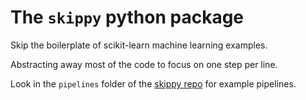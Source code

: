 # The `skippy` python package

Skip the boilerplate of scikit-learn machine learning examples.

Abstracting away most of the code to focus on one step per line.

Look in the `pipelines` folder of the
[skippy repo](https://github.com/marskar/skippy)
for example pipelines.